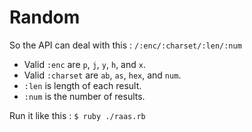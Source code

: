 Random
======

So the API can deal with this : `/:enc/:charset/:len/:num`

 * Valid `:enc` are `p`, `j`, `y`, `h`, and `x`.
 * Valid `:charset` are `ab`, `as`, `hex`, and `num`.
 * `:len` is length of each result.
 * `:num` is the number of results.

Run it like this : `$ ruby ./raas.rb`
